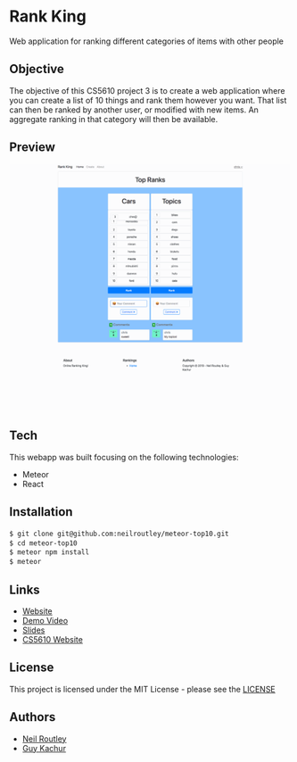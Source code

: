 # Rank King

Web application for ranking different categories of items with other people

## Objective

The objective of this CS5610 project 3 is to create a web application where you can create a list of 10 things and rank them however you want. That list can then be ranked by another user, or modified with new items. An aggregate ranking in that category will then be available.

## Preview

![image](./demo/rankKingDemo.gif)

## Tech

This webapp was built focusing on the following technologies:

-   Meteor
-   React

## Installation

```sh
$ git clone git@github.com:neilroutley/meteor-top10.git
$ cd meteor-top10
$ meteor npm install
$ meteor
```

## Links

-   [Website](https://rankten.herokuapp.com/)
-   [Demo Video](https://www.youtube.com/watch?v=f_cHrXziUzo&feature=youtu.be)
-   [Slides](https://docs.google.com/presentation/d/1FIyl5hDJr2BFKVWR2bKU2cvNU9EhH-yIltwPczKxBDU/edit?usp=sharing)
-   [CS5610 Website](http://johnguerra.co/classes/webDevelopment_spring_2019/)

## License

This project is licensed under the MIT License - please see the [LICENSE](LICENSE)

## Authors

-   [Neil Routley](https://github.com/neilroutley)
-   [Guy Kachur](https://github.com/GuyKachur)

